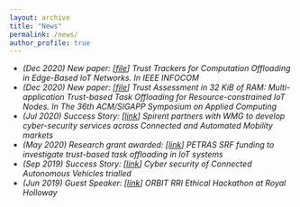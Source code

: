 ```yaml
---
layout: archive
title: "News"
permalink: /news/
author_profile: true
---
```


 * <i class="fas fa-fw fa-file" aria-hidden="true" /> (Dec 2020) New paper: [[file](https://github.com/MBradbury/publications/raw/master/papers/InfoCom2021.pdf)] 
   Trust Trackers for Computation Offloading in Edge-Based IoT Networks. In *IEEE INFOCOM* 
 * <i class="fas fa-fw fa-file" aria-hidden="true" /> (Dec 2020) New paper: [[file](https://github.com/MBradbury/publications/raw/master/papers/SAC-DADS2021.pdf)]
   Trust Assessment in 32 KiB of RAM: Multi-application Trust-based Task Offloading for Resource-constrained IoT Nodes. In *The 36th ACM/SIGAPP Symposium on Applied Computing* 
 * <i class="fas fa-fw fa-check-square" aria-hidden="true" /> (Jul 2020) Success Story: [[link](https://warwick.ac.uk/fac/sci/wmg/business/success-stories/cyber-resilience/)]
   Spirent partners with WMG to develop cyber-security services across Connected and Automated Mobility markets 
 * <i class="fas fa-fw fa-desktop" aria-hidden="true" /> (May 2020) Research grant awarded: [[link](https://warwick.ac.uk/fac/sci/dcs/news/?newsItem=8a1785d8721768f401723d62f6e13f9f)]
   PETRAS SRF funding to investigate trust-based task offloading in IoT systems 
 * <i class="fas fa-fw fa-check-square" aria-hidden="true" /> (Sep 2019) Success Story: [[link](https://warwick.ac.uk/newsandevents/pressreleases/cyber_security_of/)]
   Cyber security of Connected Autonomous Vehicles trialled 
 * <i class="fas fa-fw fa-volume-up" aria-hidden="true" /> (Jun 2019) Guest Speaker: [[link](https://www.fairspacehub.org/news/2019/6/11/royal-holloway-ethical-hackathon)]
   ORBIT RRI Ethical Hackathon at Royal Holloway
